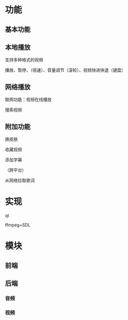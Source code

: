 # 功能

## 基本功能

## 本地播放

支持多种格式的视频

播放、暂停、（倍速）、音量调节（滚轮）、视频快进快退（键盘）

## 网络播放

联网功能：视频在线播放

搜索视频

## 附加功能

换皮肤

收藏视频

添加字幕

（跨平台）

从网络拉取歌词

# 实现

qt

ffmpeg+SDL





# 模块

## 前端

## 后端

### 音频

### 视频

